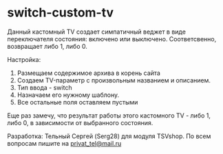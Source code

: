 # switch-custom-tv
Данный кастомный TV создает симпатичный веджет в виде переключателя состояния: включено или выключено. Соответсвенно, возвращает либо 1, либо 0.

Настройка:
1. Размещаем содержимое архива в корень сайта
2. Создаем TV-параметр с произвольным названием и описанием.
3. Тип ввода - switch
4. Назначаем его нужному шаблону.
5. Все остальные поля оставляем пустыми

Еще раз замечу, что результат работы этого кастомного TV - либо 1, либо 0, в зависимости от выбранного состояния.

Разработка: Тельный Сергей (Serg28) для модуля TSVshop.
По всем вопросам пишите на privat_tel@mail.ru
